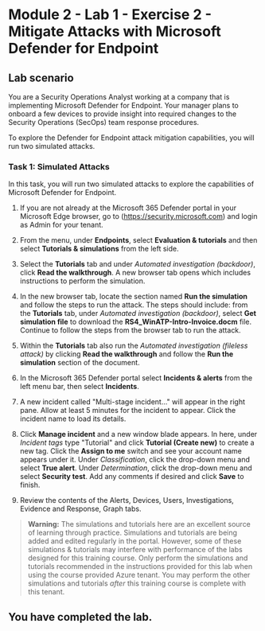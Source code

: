 # Module 2 - Lab 1 - Exercise 2 - Mitigate Attacks with Microsoft Defender for Endpoint

## Lab scenario

You are a Security Operations Analyst working at a company that is implementing Microsoft Defender for Endpoint. Your manager plans to onboard a few devices to provide insight into required changes to the Security Operations (SecOps) team response procedures.

To explore the Defender for Endpoint attack mitigation capabilities, you will run two simulated attacks.


### Task 1: Simulated Attacks

In this task, you will run two simulated attacks to explore the capabilities of Microsoft Defender for Endpoint.

1. If you are not already at the Microsoft 365 Defender portal in your Microsoft Edge browser, go to (https://security.microsoft.com) and login as Admin for your tenant.

2. From the menu, under **Endpoints**, select **Evaluation & tutorials** and then select **Tutorials & simulations** from the left side.

3. Select the **Tutorials** tab and under *Automated investigation (backdoor)*, click **Read the walkthrough**. A new browser tab opens which includes instructions to perform the simulation.

4. In the new browser tab, locate the section named **Run the simulation** and follow the steps to run the attack. The steps should include: from the **Tutorials** tab, under *Automated investigation (backdoor)*, select **Get simulation file** to download the **RS4_WinATP-Intro-Invoice.docm** file. Continue to follow the steps from the browser tab to run the attack.

5. Within the **Tutorials** tab also run the *Automated investigation (fileless attack)* by clicking **Read the walkthrough** and follow the **Run the simulation** section of the document.

6. In the Microsoft 365 Defender portal select **Incidents & alerts** from the left menu bar, then select **Incidents**.

7. A new incident called "Multi-stage incident..." will appear in the right pane. Allow at least 5 minutes for the incident to appear. Click the incident name to load its details.

8. Click **Manage incident** and a new window blade appears. In here, under *Incident tags* type "Tutorial" and click **Tutorial (Create new)** to create a new tag. Click the **Assign to me** switch and see your account name appears under it. Under *Classification*, click the drop-down menu and select **True alert**. Under *Determination*, click the drop-down menu and select **Security test**. Add any comments if desired and click **Save** to finish.

9. Review the contents of the Alerts, Devices, Users, Investigations, Evidence and Response, Graph tabs.

>**Warning:** The simulations and tutorials here are an excellent source of learning through practice.  Simulations and tutorials are being added and edited regularly in the portal.  However, some of these simulations & tutorials may interfere with performance of the labs designed for this training course.  Only perform the simulations and tutorials recommended in the instructions provided for this lab when using the course provided Azure tenant.  You may perform the other simulations and tutorials *after* this training course is complete with this tenant.

## You have completed the lab.
